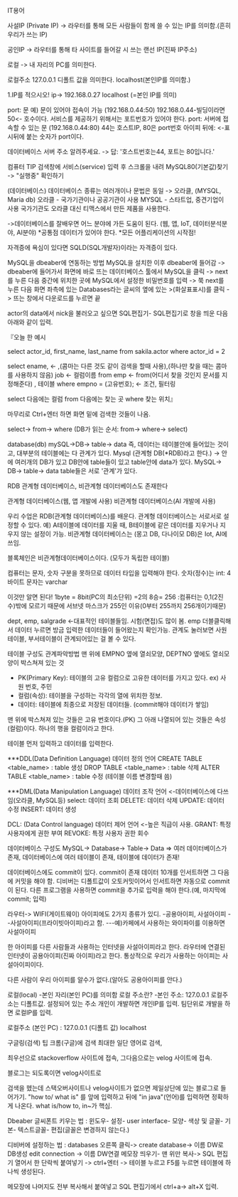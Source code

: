 IT용어

사설IP (Private IP)
-> 라우터를 통해 모든 사람들이 함께 쓸 수 있는 IP를 의미함.(흔히 우리가 쓰는 IP)

공인IP
-> 라우터를 통해 타 사이트를 들어갈 시 쓰는 랜선 IP(진짜 IP주소)

로컬
-> 내 자리의 PC를 의미한다.

로컬주소
127.0.0.1 디폴트 값을 의미한다.
localhost(본인IP를 의미함.)

1.IP를 적으시오!
ip-> 192.168.0.27
     localhost (=본인 IP를 의미)

port: 문
예) 문이 있어야 접속이 가능
(192.168.0.44:50)
192.168.0.44-빌딩이라면 50<- 호수이다.
서비스를 제공하기 위해서는 포트번호가 있어야 한다.
port: 서버에 접속할 수 있는 문
(192.168.0.44:80)
44는 호스트IP, 80은 port번호
아이피 뒤에: <-표시뒤에 붙는 숫자가 port이다.

데이터베이스 서버 주소 알려주세요.
-> 답: '호스트번호는44, 포트는 80입니다.'

컴퓨터 TIP
검색창에 서비스(service) 입력 후 스크롤을 내려 MySQL80(기본값)찾기
-> "실행중" 확인하기

(데이터베이스)
데이터베이스 종류는 여러개이나 문법은 동일
-> 오라클, (MYSQL, Maria db)
오라클 - 국가기관이나 공공기관이 사용
MYSQL - 스타트업, 중견기업이 사용
국가기관도 오라클 대신 티맥스에서 만든 제품을 사용한다.

->데이터베이스를 잘배우면 어느 분야에 가든 도움이 된다.
(웹, 앱, IoT, 데이터분석분야, AI분야)
*공통점 데이터가 있어야 한다.
*모든 어플리케이션의 시작점!

자격증에 욕심이 있다면 SQLD(SQL개발자)이라는 자격증이 있다.


MySQL을 dbeaber에 연동하는 방법
MySQL을 설치한 이후 dbeaber에 들어감
-> dbeaber에 들어가서 화면에 바로 뜨는 데이터베이스 툴에서 MySQL을 클릭
-> next를 누른 다음 중간에 위치한 곳에 MySQL에서 설정한 비밀번호를 입력
-> 쭉 next를 누른 다음 화면 좌측에 있는 Databases라는 글씨의 옆에 있는 >(화살표표시)를 클릭
-> 뜨는 창에서 다운로드를 누르면 끝


actor의 data에서 nick을 불러오고 싶으면 SQL편집기- SQL편집기로 창을 띄운 다음 아래와 같이 입력.

『오늘 한 예시

select 
actor_id,
first_name,
last_name
from sakila.actor
where actor_id = 2


select
ename,   <- ,(콤마는 다른 것도 같이 검색을 할때 사용),(하나만 찾을 때는 콤마를 사용하지 않음)
job	<- 컬럼이름
from emp   <- from(어디서 찾을 것인지 문서를 지정해준다) , 테이블
where empno = (고유번호); <- 조건, 필터링

select 다음에는 컬럼
from 다음에는 찾는 곳
where 찾는 위치』

마무리로 Ctrl+엔터 하면 화면 밑에 검색한 것들이 나옴.

select-> from-> where (DB가 읽는 순서: from-> where-> select)

database(db)
mySQL->DB-> table-> data
즉, 데이터는 테이블안에 들어있는 것이고,
대부분의 테이블에는 다 관계가 있다.
Mysql (관계형 DB(*RDB)라고 한다.)
-> 안에 여러개의 DB가 있고 DB안에 table들이 있고 table안에 data가 있다.
MySQL-> DB-> table-> data
table들은 서로 '관계'가 있다.


RDB 관계형 데이터베이스, 비관계형 데이터베이스도 존재한다


관계형 데이터베이스(웹, 앱 개발에 사용)
비관계형 데이터베이스(AI 개발에 사용)


우리 수업은 RDB(관계형 데이터베이스)를 배운다.
관계형 데이터베이스는 서로서로 설정할 수 있다.
예) A테이블에 데이터를 지울 때, B테이블에 같은 데이터를 지우거나 지우지 않는 설정이 가능.
비관계형 데이터베이스는 (몽고 DB, 다나이모 DB)은 Iot, AI에 쓰임.

블록체인은 비관계형데이터베이스이다. (모두가 독립한 테이블)

컴퓨터는 문자, 숫자 구분을 못하므로 데이터 타입을 입력해야 한다.
숫자(정수)는 int: 4바이트
문자는 varchar

이것만 알면 된다!
1byte = 8bit(PC의 최소단위) =2의 8승= 256
:컴퓨터는 0,1(2진수)밖에 모르기 때문에 서브넷 마스크가 255인 이유(0부터 255까지 256개이기때문)

dept, emp, salgrade <-대표적인 테이블들임.
시험(면접)도 많이 봄.
emp 더블클릭해서 데이터 누르면 방금 입력한 데이터들이 들어왔는지 확인가능.
관계도 눌러보면 사원테이블, 부서테이블이 관계되어있는 걸 볼 수 있다.

테이블 구성도
관계파악방법 맨 위에 EMPNO 옆에 열쇠모양, DEPTNO 옆에도 열쇠모양이 박스쳐져 있는 것
- PK(Primary Key): 테이블의 고유 컬럼으로 고유한 데이터를 가지고 있다. ex) 사원 번호, 주민
- 컬럼(속성): 테이블을 구성하는 각각의 열에 위치한 정보.
- 데이터: 테이블에 최종으로 저장된 데이터들. (commit해야 데이터가 쌓임)

맨 위에 박스쳐져 있는 것들은 고유 번호이다.(PK) 
그 아래 나열되어 있는 것들은 속성(컬럼)이다.
하나의 행을 컬럼이라고 한다.

테이블 먼저 입력하고 데이터를 입력한다.

***DDL(Data Definition Language) 데이터 정의 언어
CREATE TABLE <table_name> : table 생성
DROP TABLE <table_name> : table 삭제
ALTER TABLE <table_name> : table 수정 (테이블 이름 변경할때 씀)


***DML(Data Manipulation Language) 데이터 조작 언어   <-데이터베이스에 다쓰임(오라클, MySQL등)
select: 데이터 조회
DELETE: 데이터 삭제
UPDATE: 데이터 수정
INSERT: 데이터 생성


DCL: (Data Control language) 데이터 제어 언어 <-높은 직급이 사용.
GRANT: 특정 사용자에게 권한 부여
REVOKE: 특정 사용자 권한 회수


데이터베이스 구성도
MySQL-> Database-> Table-> Data
=> 여러 데이터베이스가 존재, 데이터베이스에 여러 테이블이 존재, 테이블에 데이터가 존재!


데이터베이스에도 commit이 있다.
commit이 존재 데이터 10개를 인서트하면 그 다음에 커밋을 해야 함.
디비버는 디폴트값이 오토커밋이어서 인서트하면 자동으로 commit이 된다.
다른 프로그램을 사용하면 commit을 추가로 입력을 해야 한다.(예, 마지막에 commit; 입력)


라우터-> WIFI(게이트웨이)
아이피에도 2가지 종류가 있디.
-공용아이피, 사설아이피
--사설아이피(프라이빗아이피)라고 함.
---예)카페에서 사용하는 와이파이를 이용하면 사설아이피

한 아이피를 다른 사람들과 사용하는 인터넷을 사설아이피라고 한다.
라우터에 연결된 인터넷이 공용아이피(진짜 아이피)라고 한다.
통상적으로 우리가 사용하는 아이피는 사설아이피이다.

다른 사람이 우리 아이피를 알수가 없다.(알아도 공용아이피를 안다.)


로컬(local)
-본인 자리(본인 PC)를 의미함
로컬 주소란?
-본인 주소: 127.0.0.1
로컬주소는 디폴트값.
 설정되어 있는 주소
 개인이 개발하면 개인IP를 입력.
 팀단위로 개발을 하면 로컬IP를 입력.


로컬주소 (본인 PC) : 127.0.0.1 (디폴트 값)
localhost


구글링(검색) 팁
크롬(구글)에 검색
최대한 일단 영어로 검색,

최우선으로 stackoverflow 사이트에 접속,
그다음으로는 velog 사이트에 접속.

블로그는 되도록이면 velog사이트로

검색을 헸는데 스택오버사이트나 velog사이트가 없으면 제일상단에 있는 블로그로 들어가기.
"how to/ what is" 를 앞에 입력하고 뒤에 "in java"(언어)를 입력하면 정확하게 나온다.
what is/how to, in~가 핵심.


Dbeaber 글씨폰트 키우는 법
: 윈도우- 설정- user interface- 모양- 색상 및 글꼴- 기본- 텍스트글꼴- 편집(글꼴은 변경하지 않는다.)


디비버에 설정하는 법
: databases 오른쪽 클릭-> create database-> 이름 DW로 DB생성 edit connection
-> 이름 DW연결 메모장 띄우기- 맨 위만 복사-> SQL 편집기 열어서 한 단락씩 붙여넣기
-> ctrl+엔터
-> 테이블 누르고 F5를 누르면 테이블에 하나씩 생성된다.

메모장에 나머지도 전부 복사해서 붙여넣고 SQL 편집기에서 ctrl+a-> alt+X 입력.
